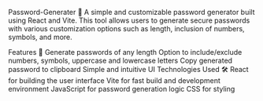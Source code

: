 Password-Generater 🔑
A simple and customizable password generator built using React and Vite. This tool allows users to generate secure passwords with various customization options such as length, inclusion of numbers, symbols, and more.

Features 🚀
Generate passwords of any length
Option to include/exclude numbers, symbols, uppercase and lowercase letters
Copy generated password to clipboard
Simple and intuitive UI
Technologies Used 🛠️
React for building the user interface
Vite for fast build and development environment
JavaScript for password generation logic
CSS for styling
